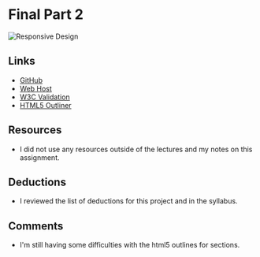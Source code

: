 # Final Part 2


![Responsive Design](https://websitesdepot-websitesdepotinc1.netdna-ssl.com/wp-content/uploads/2015/07/Responsive-Website-Design.jpg)

## Links
* [GitHub](https://github.com/shannon8611/project_final2_adams_shannon.git)
* [Web Host](http://www.shannoneadams.com/project_final2_adams_shannon)
* [W3C Validation](https://validator.w3.org/nu/?doc=http%3A%2F%2Fwww.shannoneadams.com%2Fproject_final2_adams_shannon%2F)
* [HTML5 Outliner](https://gsnedders.html5.org/outliner/process.py?url=http%3A%2F%2Fwww.shannoneadams.com%2Fproject_final2_adams_shannon%2F)



## Resources
*  I did not use any resources outside of the lectures and my notes on this assignment.


## Deductions
* I reviewed the list of deductions for this project
and in the syllabus.

## Comments
* I'm still having some difficulties with the html5 outlines for sections.
